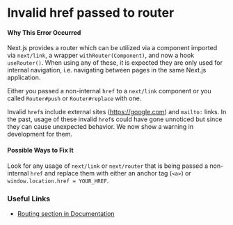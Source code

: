 # Invalid href passed to router

#### Why This Error Occurred

Next.js provides a router which can be utilized via a component imported via `next/link`, a wrapper `withRouter(Component)`, and now a hook `useRouter()`.
When using any of these, it is expected they are only used for internal navigation, i.e. navigating between pages in the same Next.js application.

Either you passed a non-internal `href` to a `next/link` component or you called `Router#push` or `Router#replace` with one.

Invalid `href`s include external sites (https://google.com) and `mailto:` links. In the past, usage of these invalid `href`s could have gone unnoticed but since they can cause unexpected behavior.
We now show a warning in development for them.

#### Possible Ways to Fix It

Look for any usage of `next/link` or `next/router` that is being passed a non-internal `href` and replace them with either an anchor tag (`<a>`) or `window.location.href = YOUR_HREF`.

### Useful Links

- [Routing section in Documentation](https://nextjs.org/docs#routing)
